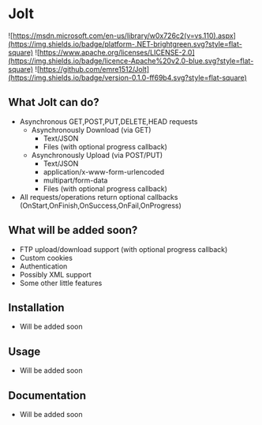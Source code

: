# Jolt

![https://msdn.microsoft.com/en-us/library/w0x726c2(v=vs.110).aspx](https://img.shields.io/badge/platform-.NET-brightgreen.svg?style=flat-square)
![https://www.apache.org/licenses/LICENSE-2.0](https://img.shields.io/badge/licence-Apache%20v2.0-blue.svg?style=flat-square)
![https://github.com/emre1512/Jolt](https://img.shields.io/badge/version-0.1.0-ff69b4.svg?style=flat-square)

## What Jolt can do?

- Asynchronous GET,POST,PUT,DELETE,HEAD requests
	* Asynchronously Download (via GET)
		* Text/JSON
		* Files (with optional progress callback)
	* Asynchronously Upload (via POST/PUT)
		* Text/JSON
		* application/x-www-form-urlencoded
		* multipart/form-data
		* Files (with optional progress callback)
- All requests/operations return optional callbacks (OnStart,OnFinish,OnSuccess,OnFail,OnProgress) 

## What will be added soon?

- FTP upload/download support (with optional progress callback)
- Custom cookies
- Authentication
- Possibly XML support
- Some other little features

## Installation

- Will be added soon

## Usage

- Will be added soon

## Documentation

- Will be added soon


